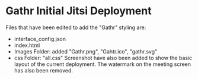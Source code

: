 # Gathr Initial Jitsi Deployment

Files that have been edited to add the "Gathr" styling are:
* interface_config.json
* index.html
* Images Folder: added "Gathr.png", "Gahtr.ico", "gathr.svg"
* css Folder: "all.css"
Screenshot have also been added to show the basic layout of the current deployment. 
The watermark on the meeting screen has also been removed. 


